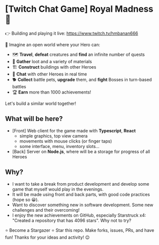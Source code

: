 # [Twitch Chat Game] Royal Madness 👑

👉 Building and playing it live: https://www.twitch.tv/hmbanan666

🤔 Imagine an open world where your Hero can:

- 🗺️ **Travel**, **defeat** creatures and **find** an infinite number of quests
- 💎 **Gather** loot and a variety of materials
- 🏗️ **Construct** buildings with other Heroes
- 💬 **Chat** with other Heroes in real time
- 🐕 **Collect** battle pets, **upgrade** them, and **fight** Bosses in turn-based battles
- 🏆 **Earn** more than 1000 achievements!

Let's build a similar world together!

## What will be here?

- [Front] Web client for the game made with **Typescript**, **React**
    - simple graphics, top view camera
    - movements with mouse clicks (or finger taps)
    - some interface, menu, inventory slots...
- [Back] Server on **Node.js**, where will be a storage for progress of all Heroes

## Why?

- I want to take a break from product development and develop some game that myself would play in the evenings.
- It will be made using front and back parts, with good code practices (hope so 😀).
- Want to discover something new in software development. Some new challenges and their overcoming!
- I enjoy the new achievements on GitHub, especially Starstruck x4: "Created a repository that has 4096 stars". Why not
  to try?

⭐️ Become a Stargazer ⭐️ Star this repo. Make forks, issues, PRs, and have fun! Thanks for your ideas and activity! 😉
